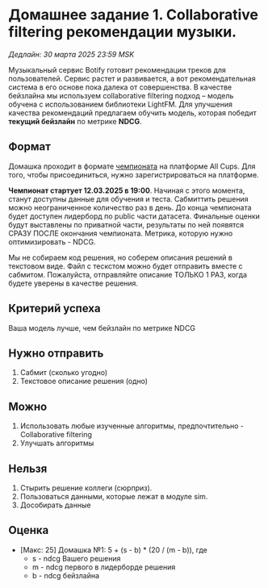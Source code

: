 # Домашнее задание 1. Collaborative filtering рекомендации музыки.

*Дедлайн: 30 марта 2025 23:59 MSK*

Музыкальный сервис Botify готовит рекомендации треков для пользователей. 
Сервис растет и развивается, а вот рекомендательная система в его основе пока далека от совершенства. 
В качестве бейзлайна мы используем collaborative filtering подход – модель обучена с использованием библиотеки LightFM. 
Для улучшения качества рекомендаций предлагаем обучить модель, которая победит **текущий бейзлайн** по метрике **NDCG**.

## Формат

Домашка проходит в формате [чемпионата](https://cups.online/ru/contests/recommend_services_2025/) на платформе All Cups.
Для того, чтобы присоединиться, нужно зарегистрироваться на платформе.

**Чемпионат стартует 12.03.2025 в 19:00**. Начиная с этого момента, станут доступны данные для обучения и теста.
Сабмиттить решения можно неограниченное количество раз в день. 
До конца чемпионата будет доступен лидерборд по public части датасета. 
Финальные оценки будут выставлены по приватной части, результаты по ней появятся СРАЗУ ПОСЛЕ окончания чемпионата.
Метрика, которую нужно оптимизировать - NDCG.

Мы не собираем код решения, но соберем описания решений в текстовом виде. 
Файл с тескстом можно будет отправить вместе с сабмитом.
Пожалуйста, отправляйте описание ТОЛЬКО 1 РАЗ, когда будете уверены в качестве решения.

## Критерий успеха

Ваша модель лучше, чем бейзлайн по метрике NDCG

## Нужно отправить

1. Сабмит (сколько угодно)
2. Текстовое описание решения (одно)

## Можно

1. Использовать любые изученные алгоритмы, предпочтительно - Collaborative filtering
2. Улучшать алгоритмы
   
## Нельзя

1. Стырить решение коллеги (сюрприз).
2. Пользоваться данными, которые лежат в модуле sim.
3. Дособирать данные

## Оценка

- [Макс: 25] Домашка №1: 5 + (s - b) * (20 / (m - b)), где
  - s - ndcg Вашего решения
  - m - ndcg первого в лидерборде решения
  - b - ndсg бейзлайна

